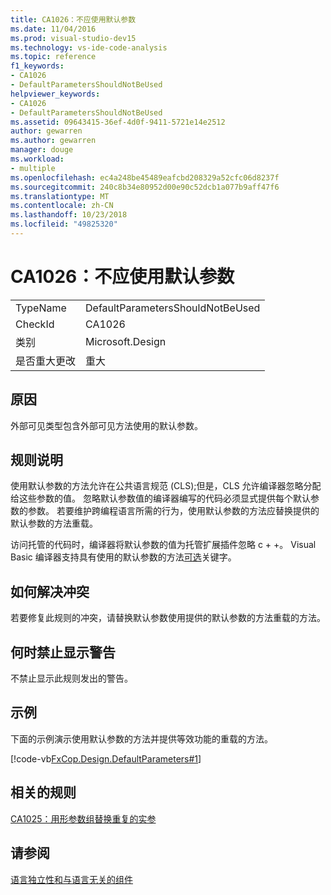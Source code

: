 ```yaml
---
title: CA1026：不应使用默认参数
ms.date: 11/04/2016
ms.prod: visual-studio-dev15
ms.technology: vs-ide-code-analysis
ms.topic: reference
f1_keywords:
- CA1026
- DefaultParametersShouldNotBeUsed
helpviewer_keywords:
- CA1026
- DefaultParametersShouldNotBeUsed
ms.assetid: 09643415-36ef-4d0f-9411-5721e14e2512
author: gewarren
ms.author: gewarren
manager: douge
ms.workload:
- multiple
ms.openlocfilehash: ec4a248be45489eafcbd208329a52cfc06d8237f
ms.sourcegitcommit: 240c8b34e80952d00e90c52dcb1a077b9aff47f6
ms.translationtype: MT
ms.contentlocale: zh-CN
ms.lasthandoff: 10/23/2018
ms.locfileid: "49825320"
---
```

# <a name="ca1026-default-parameters-should-not-be-used"></a>CA1026：不应使用默认参数

|||
|-|-|
|TypeName|DefaultParametersShouldNotBeUsed|
|CheckId|CA1026|
|类别|Microsoft.Design|
|是否重大更改|重大|

## <a name="cause"></a>原因
 外部可见类型包含外部可见方法使用的默认参数。

## <a name="rule-description"></a>规则说明
 使用默认参数的方法允许在公共语言规范 (CLS);但是，CLS 允许编译器忽略分配给这些参数的值。 忽略默认参数值的编译器编写的代码必须显式提供每个默认参数的参数。 若要维护跨编程语言所需的行为，使用默认参数的方法应替换提供的默认参数的方法重载。

 访问托管的代码时，编译器将默认参数的值为托管扩展插件忽略 c + +。 Visual Basic 编译器支持具有使用的默认参数的方法[可选](/dotnet/visual-basic/language-reference/modifiers/optional)关键字。

## <a name="how-to-fix-violations"></a>如何解决冲突
 若要修复此规则的冲突，请替换默认参数使用提供的默认参数的方法重载的方法。

## <a name="when-to-suppress-warnings"></a>何时禁止显示警告
 不禁止显示此规则发出的警告。

## <a name="example"></a>示例
 下面的示例演示使用默认参数的方法并提供等效功能的重载的方法。

 [!code-vb[FxCop.Design.DefaultParameters#1](../code-quality/codesnippet/VisualBasic/ca1026-default-parameters-should-not-be-used_1.vb)]

## <a name="related-rules"></a>相关的规则
 [CA1025：用形参数组替换重复的实参](../code-quality/ca1025-replace-repetitive-arguments-with-params-array.md)

## <a name="see-also"></a>请参阅
 [语言独立性和与语言无关的组件](/dotnet/standard/language-independence-and-language-independent-components)